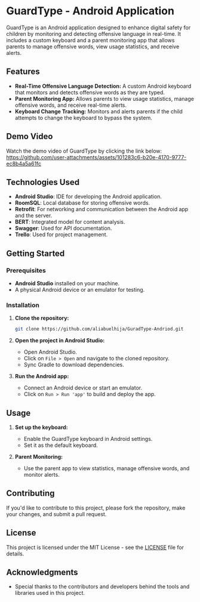 # GuardType - Android Application

GuardType is an Android application designed to enhance digital safety for children by monitoring and detecting offensive language in real-time. It includes a custom keyboard and a parent monitoring app that allows parents to manage offensive words, view usage statistics, and receive alerts.

## Features

- **Real-Time Offensive Language Detection:** A custom Android keyboard that monitors and detects offensive words as they are typed.
- **Parent Monitoring App:** Allows parents to view usage statistics, manage offensive words, and receive real-time alerts.
- **Keyboard Change Tracking:** Monitors and alerts parents if the child attempts to change the keyboard to bypass the system.

## Demo Video

Watch the demo video of GuardType by clicking the link below:
https://github.com/user-attachments/assets/101283c6-b20e-4170-9777-ec8b4a5a61fc



## Technologies Used

- **Android Studio**: IDE for developing the Android application.
- **RoomSQL**: Local database for storing offensive words.
- **Retrofit**: For networking and communication between the Android app and the server.
- **BERT**: Integrated model for content analysis.
- **Swagger**: Used for API documentation.
- **Trello**: Used for project management.

## Getting Started

### Prerequisites

- **Android Studio** installed on your machine.
- A physical Android device or an emulator for testing.

### Installation

1. **Clone the repository:**

    ```bash
    git clone https://github.com/aliabuelhija/GuradType-Andriod.git
    ```

2. **Open the project in Android Studio:**

    - Open Android Studio.
    - Click on `File > Open` and navigate to the cloned repository.
    - Sync Gradle to download dependencies.

3. **Run the Android app:**

    - Connect an Android device or start an emulator.
    - Click on `Run > Run 'app'` to build and deploy the app.

## Usage

1. **Set up the keyboard:**
   - Enable the GuardType keyboard in Android settings.
   - Set it as the default keyboard.

2. **Parent Monitoring:**
   - Use the parent app to view statistics, manage offensive words, and monitor alerts.

## Contributing

If you'd like to contribute to this project, please fork the repository, make your changes, and submit a pull request.

## License

This project is licensed under the MIT License - see the [LICENSE](LICENSE) file for details.

## Acknowledgments

- Special thanks to the contributors and developers behind the tools and libraries used in this project.
